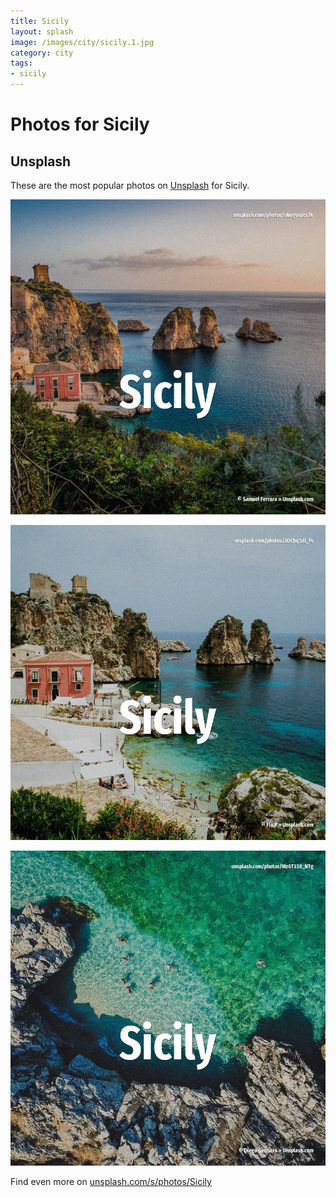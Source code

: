 ```yaml
---
title: Sicily
layout: splash
image: /images/city/sicily.1.jpg
category: city
tags:
- sicily
---
```

# Photos for Sicily

## Unsplash

These are the most popular photos on [Unsplash](https://unsplash.com) for Sicily.

![Sicily](/images/city/sicily.1.jpg)

![Sicily](/images/city/sicily.2.jpg)

![Sicily](/images/city/sicily.3.jpg)

Find even more on [unsplash.com/s/photos/Sicily](https://unsplash.com/s/photos/Sicily)